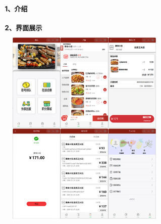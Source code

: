 ## 1、介绍





## 2、界面展示

<center>
    <img src="README_zh-CN.assets/image-20240225174906746.png" width="30%"><img src="README_zh-CN.assets/image-20240225175220793.png" width="30%"><img src="README_zh-CN.assets/image-20240225175306466.png" width="30%">
</center>

<center>
    <img src="README_zh-CN.assets/image-20240225175739027.png" width="30%"><img src="README_zh-CN.assets/image-20240225175520118.png" width="30%"><img src="README_zh-CN.assets/image-20240225175640892.png" width="30%">
</center>



